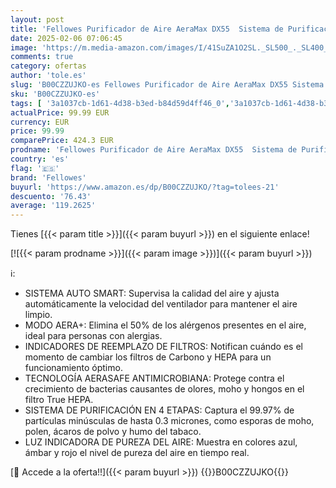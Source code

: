 ```yaml
---
layout: post
title: 'Fellowes Purificador de Aire AeraMax DX55  Sistema de Purificación en 4 Etapas con Filtro HEPA y Carbono  Tecnología AeraSafe y Auto Smart  Ideal para Estancias de hasta 90m²'
date: 2025-02-06 07:06:45
image: 'https://m.media-amazon.com/images/I/41SuZA1O2SL._SL500_._SL400_.jpg'
comments: true
category: ofertas
author: 'tole.es'
slug: 'B00CZZUJKO-es Fellowes Purificador de Aire AeraMax DX55 Sistema de...'
sku: 'B00CZZUJKO-es'
tags: [ '3a1037cb-1d61-4d38-b3ed-b84d59d4ff46_0','3a1037cb-1d61-4d38-b3ed-b84d59d4ff46_2701','Alergias respiratorias','Arborist Merchandising Root','Bricolaje y herramientas','Climatización y calefacción','Custom Stores','Hogar y cocina','Purificadores de aire','Self Service','Special Features Stores','Tienda de alergias','f8a41b96-6bb6-4d7d-bb5b-67f8fcd7c327_0','f8a41b96-6bb6-4d7d-bb5b-67f8fcd7c327_2001','fellowes','🇪🇸', ]
actualPrice: 99.99 EUR
currency: EUR
price: 99.99
comparePrice: 424.3 EUR
prodname: 'Fellowes Purificador de Aire AeraMax DX55  Sistema de Purificación en 4 Etapas con Filtro HEPA y Carbono  Tecnología AeraSafe y Auto Smart  Ideal para Estancias de hasta 90m²'
country: 'es'
flag: '🇪🇸'
brand: 'Fellowes'
buyurl: 'https://www.amazon.es/dp/B00CZZUJKO/?tag=tolees-21'
descuento: '76.43'
average: '119.2625'
---
```


Tienes [{{< param title >}}]({{< param buyurl >}}) en el siguiente enlace!

[![{{< param prodname >}}]({{< param image >}})]({{< param buyurl >}})

ℹ️:

- SISTEMA AUTO SMART: Supervisa la calidad del aire y ajusta automáticamente la velocidad del ventilador para mantener el aire limpio.
- MODO AERA+: Elimina el 50% de los alérgenos presentes en el aire, ideal para personas con alergias.
- INDICADORES DE REEMPLAZO DE FILTROS: Notifican cuándo es el momento de cambiar los filtros de Carbono y HEPA para un funcionamiento óptimo.
- TECNOLOGÍA AERASAFE ANTIMICROBIANA: Protege contra el crecimiento de bacterias causantes de olores, moho y hongos en el filtro True HEPA.
- SISTEMA DE PURIFICACIÓN EN 4 ETAPAS: Captura el 99.97% de partículas minúsculas de hasta 0.3 micrones, como esporas de moho, polen, ácaros de polvo y humo del tabaco.
- LUZ INDICADORA DE PUREZA DEL AIRE: Muestra en colores azul, ámbar y rojo el nivel de pureza del aire en tiempo real.

[🛒 Accede a la oferta!!]({{< param buyurl >}})
{{<world>}}B00CZZUJKO{{</world>}}
